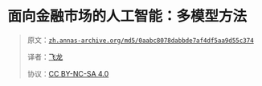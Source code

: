 # 面向金融市场的人工智能：多模型方法

> 原文：[`zh.annas-archive.org/md5/0aabc8078dabbde7af4df5aa9d55c374`](https://zh.annas-archive.org/md5/0aabc8078dabbde7af4df5aa9d55c374)
> 
> 译者：[飞龙](https://github.com/wizardforcel)
> 
> 协议：[CC BY-NC-SA 4.0](http://creativecommons.org/licenses/by-nc-sa/4.0/)